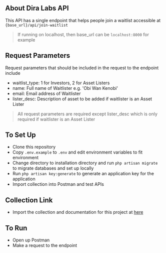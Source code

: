 ## About Dira Labs API

This API has a single endpoint that helps people join a waitlist accessible at `{base_url}/api/join-waitlist`
> If running on localhost, then base_url can be `localhost:8000` for example

## Request Parameters
Request parameters that should be included in the request to the endpoint include
- waitlist_type: 1 for Investors, 2 for Asset Listers
- name: Full name of Waitlister e.g. 'Obi Wan Kenobi'
- email: Email address of Waitlister
- lister_desc: Description of asset to be added if waitlister is an Asset Lister

> All request parameters are required except lister_desc which is only required if waitlister is an Asset Lister

## To Set Up
- Clone this repository
- Copy `.env.example` to `.env` and edit environment variables to fit environment
- Change directory to installation directory and run `php artisan migrate` to migrate databases and set up locally
- Run `php artisan key:generate` to generate an application key for the application
- Import collection into Postman and test APIs

## Collection Link
- Import the collection and documentation for this project at [here](https://documenter.getpostman.com/view/17990816/UVeCPT92)

## To Run
- Open up Postman
- Make a request to the endpoint